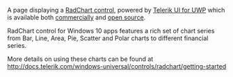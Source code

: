 A page displaying a [RadChart control](http://www.telerik.com/universal-windows-platform-ui/chart), powered by [Telerik UI for UWP](http://www.telerik.com/universal-windows-platform-ui) which is available both [commercially](http://www.telerik.com/purchase/universal-windows-platform) and [open source](https://github.com/telerik/UI-For-UWP).

RadChart control for Windows 10 apps features a rich set of chart series from Bar, Line, Area, Pie, Scatter and Polar charts to different financial series.

More details on using these charts can be found at http://docs.telerik.com/windows-universal/controls/radchart/getting-started

